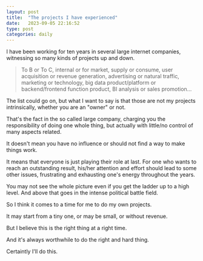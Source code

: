 ```yaml
---
layout: post
title:  "The projects I have experienced"
date:   2023-09-05 22:16:52
type: post
categories: daily
---
```

I have been working for ten years in several large internet companies, witnessing so many kinds of projects up and down. 

> To B or To C, internal or for market, supply or consume, user acquisition or revenue generation, advertising or natural traffic, marketing or technology, big data product/platform or backend/frontend function product, BI analysis or sales promotion...

The list could go on, but what I want to say is that those are not my projects intrinsically, whether you are an "owner" or not.

That's the fact in the so called large company, charging you the responsibility of doing one whole thing, but actually with little/no control of many aspects related.

It doesn't mean you have no influence or should not find a way to make things work. 

It means that everyone is just playing their role at last. For one who wants to reach an outstanding result, his/her attention and effort should lead to some other issues, frustrating and exhausting one's energy throughout the years.

You may not see the whole picture even if you get the ladder up to a high level. And above that goes in the intense political battle field.

So I think it comes to a time for me to do my own projects.  

It may start from a tiny one, or may be small, or without revenue.

But I believe this is the right thing at a right time. 

And it's always worthwhile to do the right and hard thing.

Certaintly I'll do this.